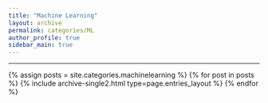 ```yaml
---
title: "Machine Learning"
layout: archive
permalink: categories/ML
author_profile: true
sidebar_main: true
---
```


<!-- 공백이 포함되어 있는 카테고리 이름의 경우 site.categories.['a b c'] 이런식으로! -->

***

{% assign posts = site.categories.machinelearning %}
{% for post in posts %} {% include archive-single2.html type=page.entries_layout %} {% endfor %}
